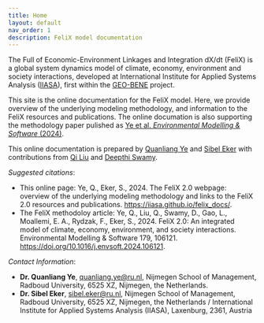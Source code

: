 ```yaml
---
title: Home
layout: default
nav_order: 1
description: FeliX model documentation
---
```


The Full of Economic-Environment Linkages and Integration dX/dt (FeliX) is a global system dynamics model of climate, economy, environment and society interactions, developed at International Institute for Applied Systems Analysis ([IIASA](https://iiasa.ac.at/models-tools-data/felix)), first within the [GEO-BENE](https://geo-bene.project-archive.iiasa.ac.at/) project. 

This site is the online documentation for the FeliX model. Here, we provide overview of the underlying modeling methodology, and information to the FeliX resources and publications. The online documation is also supporting the methodology paper pulished as [Ye et al. *Environmental Modelling & Software* (2024)](https://doi.org/10.1016/j.envsoft.2024.106121).

This online documentation is prepared by
[Quanliang Ye](https://www.ru.nl/en/people/ye-q) and [Sibel Eker](https://iiasa.ac.at/staff/sibel-eker) with contributions from [Qi Liu](https://www.researchgate.net/profile/Qi-Liu-321) and [Deepthi Swamy](https://iiasa.ac.at/staff/deepthi-swamy). 

*Suggested citations*:
- This online page: Ye, Q., Eker, S., 2024. The FeliX 2.0 webpage: overview of the underlying modeling
methodology and links to the FeliX 2.0 resources and publications. https://iiasa.github.io/felix_docs/.
- The FeliX methodoloy article:  Ye, Q., Liu, Q., Swamy, D., Gao, L., Moallemi, E. A., Rydzak, F., Eker, S., 2024. FeliX 2.0: An integrated model of climate, economy, environment, and society interactions. Environmental Modelling & Software 179, 106121. https://doi.org/10.1016/j.envsoft.2024.106121.

*Contact Information*:
- **Dr. Quanliang Ye**, quanliang.ye@ru.nl, Nijmegen School of Management, Radboud University, 6525 XZ, Nijmegen, the Netherlands.
- **Dr. Sibel Eker**, sibel.eker@ru.nl, Nijmegen School of Management, Radboud University, 6525 XZ, Nijmegen, the Netherlands / International Institute for Applied Systems Analysis (IIASA), Laxenburg, 2361, Austria